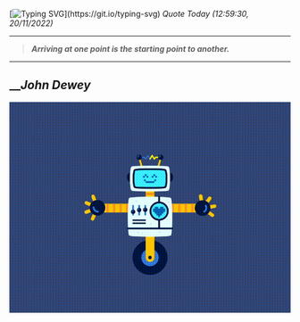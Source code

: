 [![Typing SVG](https://readme-typing-svg.herokuapp.com?font=Press+Start+2P&color=C2F784&size=35&width=900&height=100&lines=Hello+World%2C+I'm+Hung+!)](https://git.io/typing-svg) 
 _Quote Today (12:59:30, 20/11/2022)_
___
>**_Arriving at one point is the starting point to another._**
___

## __**_John Dewey_**

![RobotDance](src/assets/images/robot-dancing-dribble.gif?style=center)
